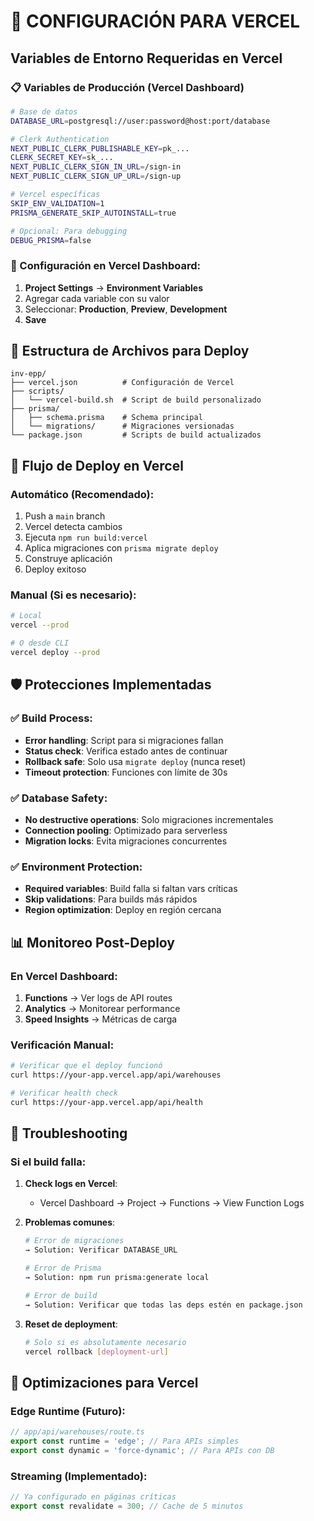 # 🚀 CONFIGURACIÓN PARA VERCEL

## Variables de Entorno Requeridas en Vercel

### 📋 Variables de Producción (Vercel Dashboard)
```bash
# Base de datos
DATABASE_URL=postgresql://user:password@host:port/database

# Clerk Authentication
NEXT_PUBLIC_CLERK_PUBLISHABLE_KEY=pk_...
CLERK_SECRET_KEY=sk_...
NEXT_PUBLIC_CLERK_SIGN_IN_URL=/sign-in
NEXT_PUBLIC_CLERK_SIGN_UP_URL=/sign-up

# Vercel específicas
SKIP_ENV_VALIDATION=1
PRISMA_GENERATE_SKIP_AUTOINSTALL=true

# Opcional: Para debugging
DEBUG_PRISMA=false
```

### 🔧 Configuración en Vercel Dashboard:

1. **Project Settings** → **Environment Variables**
2. Agregar cada variable con su valor
3. Seleccionar: **Production**, **Preview**, **Development**
4. **Save**

## 📁 Estructura de Archivos para Deploy

```
inv-epp/
├── vercel.json          # Configuración de Vercel
├── scripts/
│   └── vercel-build.sh  # Script de build personalizado
├── prisma/
│   ├── schema.prisma    # Schema principal
│   └── migrations/      # Migraciones versionadas
└── package.json         # Scripts de build actualizados
```

## 🔄 Flujo de Deploy en Vercel

### Automático (Recomendado):
1. Push a `main` branch
2. Vercel detecta cambios
3. Ejecuta `npm run build:vercel`
4. Aplica migraciones con `prisma migrate deploy`
5. Construye aplicación
6. Deploy exitoso

### Manual (Si es necesario):
```bash
# Local
vercel --prod

# O desde CLI
vercel deploy --prod
```

## 🛡️ Protecciones Implementadas

### ✅ Build Process:
- **Error handling**: Script para si migraciones fallan
- **Status check**: Verifica estado antes de continuar
- **Rollback safe**: Solo usa `migrate deploy` (nunca reset)
- **Timeout protection**: Funciones con límite de 30s

### ✅ Database Safety:
- **No destructive operations**: Solo migraciones incrementales
- **Connection pooling**: Optimizado para serverless
- **Migration locks**: Evita migraciones concurrentes

### ✅ Environment Protection:
- **Required variables**: Build falla si faltan vars críticas
- **Skip validations**: Para builds más rápidos
- **Region optimization**: Deploy en región cercana

## 📊 Monitoreo Post-Deploy

### En Vercel Dashboard:
1. **Functions** → Ver logs de API routes
2. **Analytics** → Monitorear performance
3. **Speed Insights** → Métricas de carga

### Verificación Manual:
```bash
# Verificar que el deploy funcionó
curl https://your-app.vercel.app/api/warehouses

# Verificar health check
curl https://your-app.vercel.app/api/health
```

## 🚨 Troubleshooting

### Si el build falla:

1. **Check logs en Vercel**:
   - Vercel Dashboard → Project → Functions → View Function Logs

2. **Problemas comunes**:
   ```bash
   # Error de migraciones
   → Solution: Verificar DATABASE_URL
   
   # Error de Prisma
   → Solution: npm run prisma:generate local
   
   # Error de build
   → Solution: Verificar que todas las deps estén en package.json
   ```

3. **Reset de deployment**:
   ```bash
   # Solo si es absolutamente necesario
   vercel rollback [deployment-url]
   ```

## 🔧 Optimizaciones para Vercel

### Edge Runtime (Futuro):
```typescript
// app/api/warehouses/route.ts
export const runtime = 'edge'; // Para APIs simples
export const dynamic = 'force-dynamic'; // Para APIs con DB
```

### Streaming (Implementado):
```typescript
// Ya configurado en páginas críticas
export const revalidate = 300; // Cache de 5 minutos
```